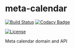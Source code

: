 # meta-calendar

[![Build Status](https://travis-ci.com/eparovyshnaya/meta-calendar.svg?branch=master)](https://travis-ci.com/eparovyshnaya/meta-calendar)
[![Codacy Badge](https://api.codacy.com/project/badge/Grade/6d05c5201f9e4b0a90359399c570f13a)](https://www.codacy.com/manual/elena.parovyshnaya/meta-calendar?utm_source=github.com&amp;utm_medium=referral&amp;utm_content=eparovyshnaya/meta-calendar&amp;utm_campaign=Badge_Grade)

[![License](https://img.shields.io/badge/license-MIT-green.svg)](https://github.com/eparovyshnaya/meta-calendar/blob/master/LICENSE.txt)

Meta calendar domain and API
